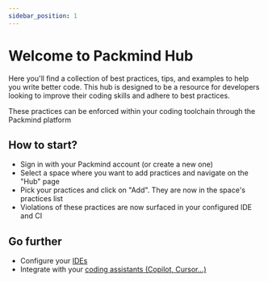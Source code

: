 ```yaml
---
sidebar_position: 1
---
```


# Welcome to Packmind Hub

Here you'll find a collection of best practices, tips, and examples to help you write better code. This hub is designed to be a resource for developers looking to improve their coding skills and adhere to best practices.

These practices can be enforced within your coding toolchain through the Packmind platform

## How to start?

- Sign in with your Packmind account (or create a new one)
- Select a space where you want to add practices and navigate on the "Hub" page
- Pick your practices and click on "Add". They are now in the space's practices list
- Violations of these practices are now surfaced in your configured IDE and CI

## Go further

- Configure your [IDEs](https://docs.packmind.com/plugins-and-integrations/ide-plugins/packminds-ide-plugins-use-cases)
- Integrate with your [coding assistants (Copilot, Cursor...)](https://docs.packmind.com/coding-assistants-integration)